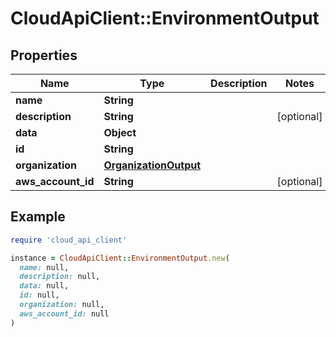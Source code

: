 # CloudApiClient::EnvironmentOutput

## Properties

| Name | Type | Description | Notes |
| ---- | ---- | ----------- | ----- |
| **name** | **String** |  |  |
| **description** | **String** |  | [optional] |
| **data** | **Object** |  |  |
| **id** | **String** |  |  |
| **organization** | [**OrganizationOutput**](OrganizationOutput.md) |  |  |
| **aws_account_id** | **String** |  | [optional] |

## Example

```ruby
require 'cloud_api_client'

instance = CloudApiClient::EnvironmentOutput.new(
  name: null,
  description: null,
  data: null,
  id: null,
  organization: null,
  aws_account_id: null
)
```

